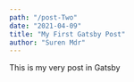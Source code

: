 ```yaml
---
path: "/post-Two"
date: "2021-04-09"
title: "My First Gatsby Post"
author: "Suren Mdr"
---
```


This is my very post in Gatsby
